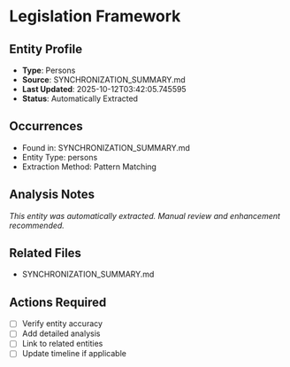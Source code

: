 # Legislation Framework

## Entity Profile
- **Type**: Persons
- **Source**: SYNCHRONIZATION_SUMMARY.md
- **Last Updated**: 2025-10-12T03:42:05.745595
- **Status**: Automatically Extracted

## Occurrences
- Found in: SYNCHRONIZATION_SUMMARY.md
- Entity Type: persons
- Extraction Method: Pattern Matching

## Analysis Notes
*This entity was automatically extracted. Manual review and enhancement recommended.*

## Related Files
- SYNCHRONIZATION_SUMMARY.md

## Actions Required
- [ ] Verify entity accuracy
- [ ] Add detailed analysis
- [ ] Link to related entities
- [ ] Update timeline if applicable

